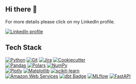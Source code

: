 ## Hi there 👋

For more details please click on my LinkedIn profile.
<div>
  <a href="https://www.linkedin.com/in/nckmavromatis/"><img alt="LinkedIn profile" src="https://img.shields.io/badge/LinkedIn-0A66C2?logo=linkedin&logoColor=fff&style=flat"></a>
</div>

## Tech Stack
<div>
  <div class="generic">
    <a href="https://python.org/"><img alt="Python" src="https://img.shields.io/badge/Python-3776AB?logo=python&logoColor=fff&style=flat"></a>
    <a href="https://git-scm.com/"><img alt="Git" src="https://img.shields.io/badge/Git-F05032?logo=git&logoColor=fff&style=flat"></a>
    <a href="https://jira.com/"><img alt="Jira" src="https://img.shields.io/badge/Jira-0052CC?logo=jira&logoColor=fff&style=flat"></a>
    <a href="https://cookiecutter-data-science.drivendata.org/"><img alt="Cookiecutter" src="https://img.shields.io/badge/Cookiecutter-D4AA00?logo=cookiecutter&logoColor=fff&style=flat"></a>
  </div>
  <div class="data=wrangling">
    <a href="https://pandas.pydata.org/docs/"><img alt="Pandas" src="https://img.shields.io/badge/pandas-150458?logo=pandas&logoColor=fff&style=flat"></a>
    <a href="https://docs.pola.rs/"><img alt="Polars" src="https://img.shields.io/badge/Polars-CD792C?logo=polars&logoColor=fff&style=flat"></a>
    <a href="https://numpy.org/"><img alt="NumPy" src="https://img.shields.io/badge/NumPy-013243?logo=numpy&logoColor=fff&style=flat"></a>
  </div>
  <div class="visualization">
    <a href="https://plotly.com/"><img alt="Plotly" src="https://img.shields.io/badge/Plotly-3F4F75?logo=plotly&logoColor=fff&style=flat"></a>
    <a href="https://matplotlib.org/"><img alt="Matplotlib" src="https://img.shields.io/badge/Matplotlib-%23ffffff.svg?style=style-flat&logo=Matplotlib&logoColor=black"></a>
    <a href="https://scikit-learn.org/"><img alt="scikit-learn" src="https://img.shields.io/badge/scikit--learn-F7931E?logo=scikitlearn&logoColor=fff&style=flat"></a>
  </div>
  <div>
    <a href="https://aws.amazon.com/"><img alt="Amazon Web Services" src="https://img.shields.io/badge/Amazon%20Web%20Services-232F3E?logo=amazonwebservices&logoColor=fff&style=flat"></a>
    <a href="https://getdbt.com/"><img  alt="dbt Badge" src="https://img.shields.io/badge/dbt-FF694B?logo=dbt&logoColor=fff&style=flat"></a>
    <a href="https://mlflow.org/"><img alt="MLflow" src="https://img.shields.io/badge/MLflow-0194E2?logo=mlflow&logoColor=fff&style=flat"></a>
    <a href="https://fastapi.tiangolo.com/"><img alt="FastAPI" src="https://img.shields.io/badge/FastAPI-009688?logo=fastapi&logoColor=fff&style=flat"></a>
    
  </div>
</div>

<!--
**nikolaos-mavromatis/nikolaos-mavromatis** is a ✨ _special_ ✨ repository because its `README.md` (this file) appears on your GitHub profile.

Here are some ideas to get you started:

- 🔭 I’m currently working on ...
- 🌱 I’m currently learning ...
- 👯 I’m looking to collaborate on ...
- 🤔 I’m looking for help with ...
- 💬 Ask me about ...
- 📫 How to reach me: ...
- 😄 Pronouns: ...
- ⚡ Fun fact: ...
-->
